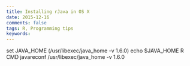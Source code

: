 ```yaml
---
title: Installing rJava in OS X  
date: 2015-12-16   
comments: false  
tags: R, Programming tips  
keywords:   
---
```


set JAVA_HOME (/usr/libexec/java_home -v 1.6.0)
echo $JAVA_HOME
R CMD javareconf
/usr/libexec/java_home -v 1.6.0